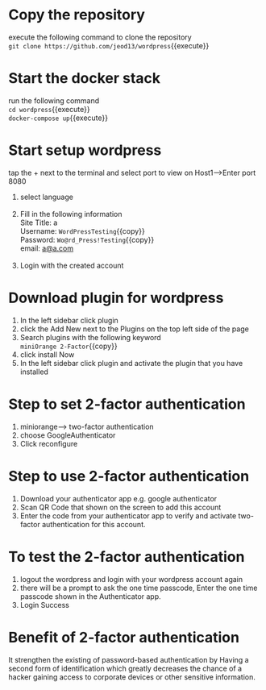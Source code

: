 # Copy the repository 
execute the following command to clone the repository<br />
`git clone https://github.com/jeod13/wordpress`{{execute}}

# Start the docker stack
run the following command<br />
`cd wordpress`{{execute}}<br />
`docker-compose up`{{execute}}

# Start setup wordpress
tap the + next to the terminal and select port to view on Host1-->Enter port 8080

1. select language<br /><br />
2. Fill in the following information<br />
Site Title: a<br />
Username: `WordPressTesting`{{copy}}<br />
Password: `Wo@rd_Press!Testing`{{copy}}<br />
email: a@a.com<br /><br />
3. Login with the created account
	
# Download plugin for wordpress
1. In the left sidebar click plugin
2. click the Add New next to the Plugins on the top left side of the page
3. Search plugins with the following keyword<br />
`miniOrange 2-Factor`{{copy}}<br />
4. click install Now<br />
5. In the left sidebar click plugin and activate the plugin that you have installed<br />


# Step to set 2-factor authentication
1. miniorange--> two-factor authentication<br />
2. choose GoogleAuthenticator<br />
3. Click reconfigure<br />

# Step to use 2-factor authentication
1. Download your authenticator app e.g. google authenticator<br />
2. Scan QR Code that shown on the screen to add this account <br />
3. Enter the code from your authenticator app to verify and activate two-factor authentication for this account.<br />

# To test the 2-factor authentication
1. logout the wordpress and login with your wordpress account again<br />
2. there will be a prompt to ask the one time passcode, Enter the one time passcode shown in the Authenticator app.<br />
3. Login Success<br />

# Benefit of 2-factor authentication

It strengthen the existing of password-based authentication by Having a second form of identification which greatly decreases the chance of a hacker gaining access to corporate devices or other sensitive information.
